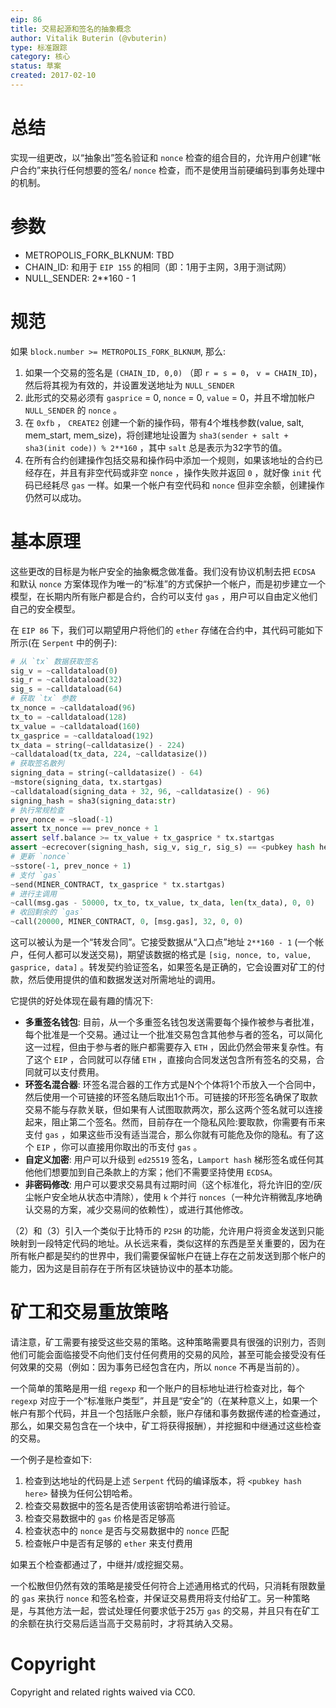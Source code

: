```yaml
---
eip: 86
title: 交易起源和签名的抽象概念
author: Vitalik Buterin (@vbuterin)
type: 标准跟踪
category: 核心
status: 草案
created: 2017-02-10
---
```


# 总结

实现一组更改，以“抽象出”签名验证和 `nonce` 检查的组合目的，允许用户创建“帐户合约”来执行任何想要的签名/ `nonce` 检查，而不是使用当前硬编码到事务处理中的机制。

# 参数

* METROPOLIS_FORK_BLKNUM: TBD
* CHAIN_ID: 和用于 `EIP 155` 的相同（即：1用于主网，3用于测试网）
* NULL_SENDER: 2**160 - 1

# 规范

如果 `block.number >= METROPOLIS_FORK_BLKNUM`, 那么:
1. 如果一个交易的签名是 `(CHAIN_ID, 0,0)` （即 `r = s = 0`， `v = CHAIN_ID`)，然后将其视为有效的，并设置发送地址为 `NULL_SENDER`
2. 此形式的交易必须有 `gasprice` = 0, `nonce` = 0, `value` = 0，并且不增加帐户 `NULL_SENDER` 的 `nonce` 。
3. 在 `0xfb` ， `CREATE2` 创建一个新的操作码，带有4个堆栈参数(value, salt, mem_start, mem_size)，将创建地址设置为 `sha3(sender + salt + sha3(init code)) % 2**160` ，其中 `salt` 总是表示为32字节的值。
4. 在所有合约创建操作包括交易和操作码中添加一个规则，如果该地址的合约已经存在，并且有非空代码或非空 `nonce` ，操作失败并返回 `0` ，就好像 `init` 代码已经耗尽 `gas` 一样。如果一个帐户有空代码和 `nonce` 但非空余额，创建操作仍然可以成功。

# 基本原理

这些更改的目标是为帐户安全的抽象概念做准备。我们没有协议机制去把 `ECDSA` 和默认 `nonce` 方案体现作为唯一的“标准”的方式保护一个帐户，而是初步建立一个模型，在长期内所有账户都是合约，合约可以支付 `gas` ，用户可以自由定义他们自己的安全模型。

在 `EIP 86` 下，我们可以期望用户将他们的 `ether` 存储在合约中，其代码可能如下所示(在 `Serpent` 中的例子):

```python
# 从 `tx` 数据获取签名
sig_v = ~calldataload(0)
sig_r = ~calldataload(32)
sig_s = ~calldataload(64)
# 获取 `tx` 参数
tx_nonce = ~calldataload(96)
tx_to = ~calldataload(128)
tx_value = ~calldataload(160)
tx_gasprice = ~calldataload(192)
tx_data = string(~calldatasize() - 224)
~calldataload(tx_data, 224, ~calldatasize())
# 获取签名散列
signing_data = string(~calldatasize() - 64)
~mstore(signing_data, tx.startgas)
~calldataload(signing_data + 32, 96, ~calldatasize() - 96)
signing_hash = sha3(signing_data:str)
# 执行常规检查
prev_nonce = ~sload(-1)
assert tx_nonce == prev_nonce + 1
assert self.balance >= tx_value + tx_gasprice * tx.startgas
assert ~ecrecover(signing_hash, sig_v, sig_r, sig_s) == <pubkey hash here>
# 更新 `nonce`
~sstore(-1, prev_nonce + 1)
# 支付 `gas`
~send(MINER_CONTRACT, tx_gasprice * tx.startgas)
# 进行主调用
~call(msg.gas - 50000, tx_to, tx_value, tx_data, len(tx_data), 0, 0)
# 收回剩余的 `gas`
~call(20000, MINER_CONTRACT, 0, [msg.gas], 32, 0, 0)
```

这可以被认为是一个“转发合同”。它接受数据从“入口点”地址 `2**160 - 1` (一个帐户，任何人都可以发送交易)，期望该数据的格式是 `[sig, nonce, to, value, gasprice, data]` 。转发契约验证签名，如果签名是正确的，它会设置对矿工的付款，然后使用提供的值和数据发送对所需地址的调用。

它提供的好处体现在最有趣的情况下:

- **多重签名钱包**: 目前，从一个多重签名钱包发送需要每个操作被参与者批准，每个批准是一个交易。通过让一个批准交易包含其他参与者的签名，可以简化这一过程，但由于参与者的账户都需要存入 `ETH` ，因此仍然会带来复杂性。有了这个 `EIP` ，合同就可以存储 `ETH` ，直接向合同发送包含所有签名的交易，合同就可以支付费用。
- **环签名混合器**: 环签名混合器的工作方式是N个个体将1个币放入一个合同中，然后使用一个可链接的环签名随后取出1个币。可链接的环形签名确保了取款交易不能与存款关联，但如果有人试图取款两次，那么这两个签名就可以连接起来，阻止第二个签名。然而，目前存在一个隐私风险:要取款，你需要有币来支付 `gas` ，如果这些币没有适当混合，那么你就有可能危及你的隐私。有了这个 `EIP` ，你可以直接用你取出的币支付 `gas` 。
- **自定义加密**: 用户可以升级到 `ed25519` 签名，`Lamport hash` 梯形签名或任何其他他们想要加到自己条款上的方案；他们不需要坚持使用 `ECDSA`。
- **非密码修改**: 用户可以要求交易具有过期时间（这个标准化，将允许旧的空/灰尘帐户安全地从状态中清除），使用 `k` 个并行 `nonces`（一种允许稍微乱序地确认交易的方案，减少交易间的依赖性），或进行其他修改。

（2）和（3）引入一个类似于比特币的 `P2SH` 的功能，允许用户将资金发送到只能映射到一段特定代码的地址。从长远来看，类似这样的东西是至关重要的，因为在所有帐户都是契约的世界中，我们需要保留帐户在链上存在之前发送到那个帐户的能力，因为这是目前存在于所有区块链协议中的基本功能。

# 矿工和交易重放策略

请注意，矿工需要有接受这些交易的策略。这种策略需要具有很强的识别力，否则他们可能会面临接受不向他们支付任何费用的交易的风险，甚至可能会接受没有任何效果的交易（例如：因为事务已经包含在内，所以 `nonce` 不再是当前的）。

一个简单的策略是用一组 `regexp` 和一个账户的目标地址进行检查对比，每个 `regexp` 对应于一个“标准账户类型”，并且是“安全”的（在某种意义上，如果一个帐户有那个代码，并且一个包括账户余额，账户存储和事务数据传递的检查通过，那么，如果交易包含在一个块中，矿工将获得报酬），并挖掘和中继通过这些检查的交易。

一个例子是检查如下:

1. 检查到达地址的代码是上述 `Serpent` 代码的编译版本，将 `<pubkey hash here>` 替换为任何公钥哈希。
2. 检查交易数据中的签名是否使用该密钥哈希进行验证。
3. 检查交易数据中的 `gas` 价格是否足够高
4. 检查状态中的 `nonce` 是否与交易数据中的 `nonce` 匹配
5. 检查帐户中是否有足够的 `ether` 来支付费用

如果五个检查都通过了，中继并/或挖掘交易。

一个松散但仍然有效的策略是接受任何符合上述通用格式的代码，只消耗有限数量的 `gas` 来执行 `nonce` 和签名检查，并保证交易费用将支付给矿工。另一种策略是，与其他方法一起，尝试处理任何要求低于25万 `gas` 的交易，并且只有在矿工的余额在执行交易后适当高于交易前时，才将其纳入交易。

# Copyright

Copyright and related rights waived via CC0.
